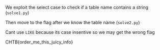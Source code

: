 We exploit the select case to check if a table name contains a string (`solve1.py`)

Then move to the flag after we know the table name (`solve2.py`)

Cant use `LIKE` because its case insentive so we may get the wrong flag

CHTB{order_me_this_juicy_info}